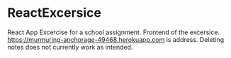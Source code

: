 # ReactExcersice
React App Excercise for a school assignment.
Frontend of the excersice.
https://murmuring-anchorage-49468.herokuapp.com is address.
Deleting notes does not currently work as intended.
